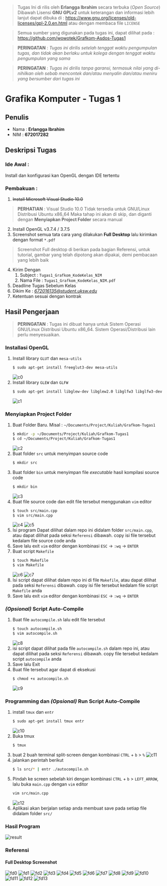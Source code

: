 > Tugas Ini di rilis oleh 
> **Erlangga Ibrahim** secara terbuka (*Open Source*)
> Dibawah Lisensi **GNU GPLv2**
> untuk keterangan dan informasi lebih lanjut dapat dibuka di : https://www.gnu.org/licenses/old-licenses/gpl-2.0.en.html
> atau dengan membaca file `LICENSE`

> Semua sumber yang digunakan pada tugas ini, dapat dilihat pada :
> https://github.com/wowotek/Grafkom-Asdos-Tugas1

> **PERINGATAN** : *Tugas ini dirilis setelah tenggat waktu pengumpulan tugas, dan tidak akan berlaku untuk kolega dengan tenggat waktu pengumpulan yang sama*

> **PERINGATAN** : *Tugas ini dirilis tanpa garansi, termasuk nilai yang di-nihilkan oleh sebab mencontek dan/atau menyalin dan/atau meniru yang bersumber dari tugas ini*
# Grafika Komputer - Tugas 1
## Penulis
* Nama : **Erlangga Ibrahim**
* NIM : **672017282**
## Deskripsi Tugas
### Ide Awal : 
Install dan konfigurasi kan OpenGL dengan IDE tertentu
### Pembakuan :
1. ~~Install Microsoft Visual Studio 10.0~~
> **PERHATIAN** : Visual Studio 10.0 Tidak tersedia untuk GNU/Linux Distribusi Ubuntu x86_64
> Maka tahap ini akan di skip, dan diganti dengan **Menyiapkan Project Folder** secara manual
2. Install OpenGL v3.7.4 / 3.7.5
3. Screenshot semua tata cara yang dilakukan **Full Desktop** lalu kirimkan dengan format `*.pdf`
> Screenshot Full desktop di berikan pada bagian Referensi, untuk tutorial, gambar yang telah dipotong akan dipakai, demi pembacaan yang lebih baik
4. Kirim Dengan
    1. Subject : `Tugas1_Grafkom_KodeKelas_NIM`
    2. Nama File : `Tugas1_Grafkom_KodeKelas_NIM.pdf`
5. Deadline Tugas Sebelum Kelas
6. Dikim Ke : *672016135@student.uksw.edu*
7. Ketentuan sesuai dengan kontrak

## Hasil Pengerjaan
> **PERINGATAN** : Tugas ini dibuat hanya untuk Sistem Operasi GNU/Linux Distribusi Ubuntu x86_64. Sistem Operasi/Distribusi lain perlu menyesuaikan.
### Installasi OpenGL
1. Install library `GLUT` dan `mesa-utils`
    ```bash
    $ sudo apt-get install freeglut3-dev mesa-utils
    ```
    ![c0]
2. Install library `GLEW` dan `GLFW`
    ```bash
    $ sudo apt-get install libglew-dev libglew2.0 libglfw3 libglfw3-dev
    ```
    ![c1]
### Menyiapkan Project Folder
1. Buat Folder Baru. Misal : `~/Documents/Project/Kuliah/Grafkom-Tugas1`
    ```bash
    $ mkdir -p ~/Documents/Project/Kuliah/Grafkom-Tugas1
    $ cd ~/Documents/Project/Kuliah/Grafkom-Tugas1
    ```
    ![c2]
2. Buat folder `src` untuk menyimpan source code
    ```bash
    $ mkdir src
    ```
3. Buat folder `bin` untuk menyimpan file _executable_ hasil kompilasi source code
    ```bash
    $ mkdir bin
    ```
    ![c3]
4. Buat file source code dan edit file tersebut menggunakan `vim` editor
    ```bash
    $ touch src/main.cpp
    $ vim src/main.cpp
    ```
    ![c4]
    ![c5]
5. Isi program Dapat dilihat dalam repo ini didalam folder `src/main.cpp`, atau dapat dilihat pada seksi `Referensi` dibawah. copy isi file tersebut kedalam file source code anda
6. Save lalu exit `vim` editor dengan kombinasi `ESC` -> `:wq` -> `ENTER`
7. Buat script `Makefile`
    ```bash
    $ touch Makefile
    $ vim Makefile
    ```
    ![c6]
    ![c7]
8. Isi script dapat dilihat dalam repo ini di file `Makefile`,  atau dapat dilihat pada seksi `Referensi` dibawah. copy isi file tersebut kedalam file script `Makefile` anda
9. Save lalu exit `vim` editor dengan kombinasi `ESC` -> `:wq` -> `ENTER`

### _(Opsional)_ Script Auto-Compile
1. Buat file `autocompile.sh` lalu edit file tersebut
    ```bash
    $ touch autocompile.sh
    $ vim autocompile.sh
    ```
    ![c8]
2. isi script dapat dilihat pada file `autocompile.sh` dalam repo ini, atau dapat dilihat pada seksi `Referensi` dibawah. copy file tersebut kedalam script `autocompile` anda
3. Save lalu Exit
4. Buat file tersebut agar dapat di eksekusi
    ```bash
    $ chmod +x autocompile.sh
    ```
    ![c9]
### Programming dan _(Opsional)_ Run Script Auto-Compile
1. install `tmux` dan `entr`
    ```bash
    $ sudo apt-get install tmux entr
    ```
    ![c10]
2. Buka tmux
    ```bash
    $ tmux
    ```
3. buat 2 buah terminal split-screen dengan kombinasi `CTRL` + `b` > `%`
    ![c11]
4. jalankan perintah berikut
    ```bash
    $ ls src/* | entr ./autocompile.sh
    ```
5. Pindah ke screen sebelah kiri dengan kombinasi `CTRL` + `b` > `LEFT_ARROW`, lalu buka `main.cpp` dengan `vim` editor
    ```bash
    vim src/main.cpp
    ```
    ![c12]
6. Aplikasi akan berjalan setiap anda membuat save pada setiap file didalam folder `src/`

### Hasil Program
![result]

### Referensi
#### Full Desktop Screenshot
![fd0]
![fd1]
![fd2]
![fd3]
![fd4]
![fd5]
![fd6]
![fd7]
![fd8]
![fd9]
![fd10]
![fd11]
![fd12]
![fd13]

[c0]: img/cropped/0.png
[c1]: img/cropped/1.png
[c2]: img/cropped/2.png
[c3]: img/cropped/3.png
[c4]: img/cropped/4.png
[c5]: img/cropped/5.png
[c6]: img/cropped/6.png
[c7]: img/cropped/7.png
[c8]: img/cropped/8.png
[c9]: img/cropped/9.png
[c10]: img/cropped/10.png
[c11]: img/cropped/11.png
[c12]: img/cropped/12.png
[c13]: img/cropped/13.png

[fd0]: img/fulldesktop/0.png
[fd1]: img/fulldesktop/1.png
[fd2]: img/fulldesktop/2.png
[fd3]: img/fulldesktop/3.png
[fd4]: img/fulldesktop/4.png
[fd5]: img/fulldesktop/5.png
[fd6]: img/fulldesktop/6.png
[fd7]: img/fulldesktop/7.png
[fd8]: img/fulldesktop/8.png
[fd9]: img/fulldesktop/9.png
[fd10]: img/fulldesktop/10.png
[fd11]: img/fulldesktop/11.png
[fd12]: img/fulldesktop/12.png
[fd13]: img/fulldesktop/13.png

[result]: img/result.gif
